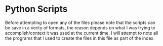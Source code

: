 # Python Scripts
 Before attempting to open any of the files please note that the scripts can be save in a verity of formats, the reason depends on what I was trying to accomplish/context it was used at the current time. I will attempt to note all the programs that I used to create the files in this file as part of the index. 
